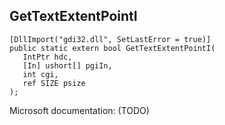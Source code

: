 ## GetTextExtentPointI

```
[DllImport("gdi32.dll", SetLastError = true)]
public static extern bool GetTextExtentPointI(
   IntPtr hdc,
   [In] ushort[] pgiIn,
   int cgi,
   ref SIZE psize
);
```

Microsoft documentation: (TODO)

